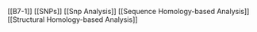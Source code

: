 [[B7-1]]
[[SNPs]]
[[Snp Analysis]]
[[Sequence Homology-based Analysis]]
[[Structural Homology-based Analysis]]
